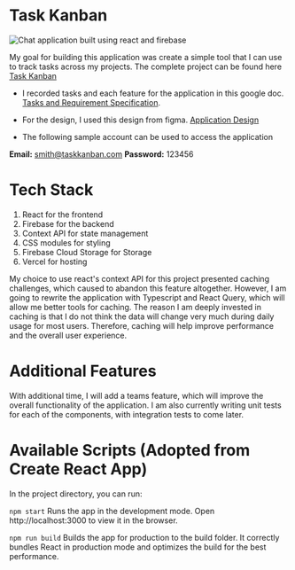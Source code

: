 # Task Kanban


![Chat application built using react and firebase](https://user-images.githubusercontent.com/56753745/147792602-749a78ee-a203-44d6-8794-a76c4ef57b0d.png)


My goal for building this application was create a simple tool that I can use to track tasks across my projects. The complete project can be found here [Task Kanban](https://taskkanban.vercel.app/)

* I recorded tasks and each feature for the application in this google doc. [Tasks and Requirement Specification](https://docs.google.com/document/d/1qnkFSptPxbciwIefz63EZW_UKzjGBkB-16gzKRi6PBE/edit). 


* For the design, I used this design from figma. [Application Design](https://www.figma.com/file/Lbz1HSB8JtKrDPbNY3Mr1F/Kanban-Board---Light-%2F-Dark-mode-(Community)?node-id=6%3A0)


* The following sample account can be used to access the application

**Email:** smith@taskkanban.com
**Password:** 123456

# Tech Stack 
1. React for the frontend 
2. Firebase for the backend 
3. Context API for state management 
4. CSS modules for styling
5. Firebase Cloud Storage for Storage
6. Vercel for hosting

My choice to use react's context API for this project presented caching challenges, which caused to abandon this feature altogether. However, I am going to rewrite the application with Typescript and React Query, which will allow me better tools for caching. The reason I am deeply invested in caching is that I do not think the data will change very much during daily usage for most users. Therefore, caching will help improve performance and the overall user experience. 


# Additional Features 
With additional time, I will add a teams feature, which will improve the overall functionality of the application. I am also currently writing unit tests for each of the components, with integration tests to come later. 

# Available Scripts (Adopted from Create React App)
In the project directory, you can run:

`npm start`
Runs the app in the development mode.
Open http://localhost:3000 to view it in the browser.

`npm run build`
Builds the app for production to the build folder.
It correctly bundles React in production mode and optimizes the build for the best performance.

